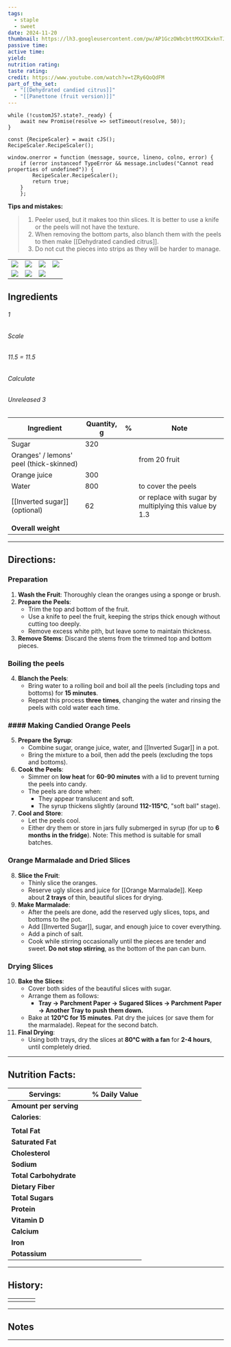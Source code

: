 ```yaml
---
tags:
  - staple
  - sweet
date: 2024-11-20
thumbnail: https://lh3.googleusercontent.com/pw/AP1GczOWbcbttMXXIKxknTJuZVzTjEEXc6-LjtPQo_VyoWi8S8Y-TT0uQOgKydxxJ4EEwoRSz23NAzBfmeo4YHIqw40JukJgYBe8ym5ZrSdUVviJ1uzussqtjL2RP0QaS-hZmoF2xhe8MjXJN4LtfATFlSNY=w659-h879-s-no-gm?authuser=0
passive time: 
active time: 
yield: 
nutrition rating: 
taste rating: 
credit: https://www.youtube.com/watch?v=tZRy6QoQdFM
part_of_the_set:
  - "[[Dehydrated candied citrus]]"
  - "[[Panettone (fruit version)]]"
---
```

```dataviewjs
while (!customJS?.state?._ready) { 
	await new Promise(resolve => setTimeout(resolve, 50)); 
} 

const {RecipeScaler} = await cJS();
RecipeScaler.RecipeScaler();

window.onerror = function (message, source, lineno, colno, error) {
	if (error instanceof TypeError && message.includes("Cannot read properties of undefined")) {
		RecipeScaler.RecipeScaler();
		return true;
	}
    };
```
**Tips and mistakes:**
> 1. Peeler used, but it makes too thin slices. It is better to use a knife or the peels will not have the texture.
> 2. When removing the bottom parts, also blanch them with the peels to then make [[Dehydrated candied citrus]].
> 3. Do not cut the pieces into strips as they will be harder to manage.

|                                                                                                                                                                                                                                      |                                                                                                                                                                                                                                      |                                                                                                                                                                                                                                      |                                                                                                                                                                                                                                      |
| ------------------------------------------------------------------------------------------------------------------------------------------------------------------------------------------------------------------------------------ | ------------------------------------------------------------------------------------------------------------------------------------------------------------------------------------------------------------------------------------ | ------------------------------------------------------------------------------------------------------------------------------------------------------------------------------------------------------------------------------------ | ------------------------------------------------------------------------------------------------------------------------------------------------------------------------------------------------------------------------------------ |
| ![](https://lh3.googleusercontent.com/pw/AP1GczPwj13w3bRKEijFfMxIuBoaS9wZIqcWTdtYWfmn1mn6iCRidHkaipEYWjFUdMyQQHW6lzrU6SowUvNQ4FwE1PAA4f5_BxDwtExVzjiQ8AOCUr9CUw1yr0fYYR8Foo6NZI3tgNIaO99tScdvd2WplSm3=w1045-h879-s-no-gm?authuser=0) | ![](https://lh3.googleusercontent.com/pw/AP1GczNPqGTrgYFegQW-Edt5ZQQqtHZkDtjhBxpg8G71fGCEg6eRlk-JPv3f5WKkdEM2Xm5-hCQ92BGSAidvCX8xZjoN5O1BpPZ51TZZtIoVusez7lXQX5t3MxyUM3g5DfwcKYB3hMyB9L4uuXFwlKlL4gX2=w1171-h879-s-no-gm?authuser=0) | ![](https://lh3.googleusercontent.com/pw/AP1GczOYQ3wWvUiA9DNs86ozViU2htcjAihPpL5h_-JcUzSW0nCUcHFkQYwCIk1eKmakhz73-J47VZuoFP5YZRKxcltjq-0ATKF0nmh_0QgbwR_Dm_KGn16H9xGD2-R4khnBEBCNHJfkg4376Vsd1i_0gp1F=w1171-h879-s-no-gm?authuser=0) | ![](https://lh3.googleusercontent.com/pw/AP1GczOfNDMiBr0Z7BgD72VpK1b9UhwOoNf2z34OOWkpt8jOieVqCZ_Lna7cFmmqADNjO6B3Fu9xuRufiMiNU0vB9e287yuITYEhJ1-qPdxKgCJwFhMj7lomg4fQ_72m3y8MqiXTKKxZ5hHilnrIZzihogGo=w1171-h879-s-no-gm?authuser=0) |
| ![](https://lh3.googleusercontent.com/pw/AP1GczNGjwQX_VBtfZfjLT521mdu-I_eYApbpoe37FMs3N2pL9uiPwhdHZFlaSU1PLEI1REsn0gpsfqyqKP2ccBfYwJ47_itstYgTXLohxT6DkCdOn1pA6prgNz_Hxsbgs8pwUgUoAyxIMbjryN0s6rM4EXT=w1171-h879-s-no-gm?authuser=0) | ![](https://lh3.googleusercontent.com/pw/AP1GczPSuUve2frlq-Aq96X5ms5L075heOoG3QxL5jvK3DRw2j8qdEE-JHo88yhPrLZyglw10mCpoc7a20gA7yYD1WEkU5Asq5fsKaakMM5C44_ELnvXC8HOMJkV6OqrnwtkR2KxagB_RplnK9BiMR7yqEUd=w1171-h879-s-no-gm?authuser=0) | ![](https://lh3.googleusercontent.com/pw/AP1GczOWbcbttMXXIKxknTJuZVzTjEEXc6-LjtPQo_VyoWi8S8Y-TT0uQOgKydxxJ4EEwoRSz23NAzBfmeo4YHIqw40JukJgYBe8ym5ZrSdUVviJ1uzussqtjL2RP0QaS-hZmoF2xhe8MjXJN4LtfATFlSNY=w659-h879-s-no-gm?authuser=0)  |                                                                                                                                                                                                                                      |


## Ingredients

###### 1
###### Scale
###### 11.5 = 11.5
###### Calculate
###### Unreleased 3

| Ingredient                              | Quantity, g | %   | Note                                                   |
| --------------------------------------- | ----------- | --- | ------------------------------------------------------ |
| Sugar                                   | 320         |     |                                                        |
| Oranges' / lemons' peel (thick-skinned) |             |     | from 20 fruit                                          |
| Orange juice                            | 300         |     |                                                        |
| Water                                   | 800         |     | to cover the peels                                     |
| [[Inverted sugar]] (optional)           | 62          |     | or replace with sugar by multiplying this value by 1.3 |
|                                         |             |     |                                                        |
| **Overall weight**                      |             |     |                                                        |




---
## Directions:

### Preparation

1. **Wash the Fruit**: Thoroughly clean the oranges using a sponge or brush.
2. **Prepare the Peels**:
    - Trim the top and bottom of the fruit.
    - Use a knife to peel the fruit, keeping the strips thick enough without cutting too deeply.
    - Remove excess white pith, but leave some to maintain thickness.
3. **Remove Stems**: Discard the stems from the trimmed top and bottom pieces.

### Boiling the peels

4. **Blanch the Peels**:
    - Bring water to a rolling boil and boil all the peels (including tops and bottoms) for **15 minutes**.
    - Repeat this process **three times**, changing the water and rinsing the peels with cold water each time.

### #### **Making Candied Orange Peels**

5. **Prepare the Syrup**:
    - Combine sugar, orange juice, water, and [[Inverted Sugar]] in a pot.
    - Bring the mixture to a boil, then add the peels (excluding the tops and bottoms).
6. **Cook the Peels**:
    - Simmer on **low heat** for **60-90 minutes** with a lid to prevent turning the peels into candy.
    - The peels are done when:
        - They appear translucent and soft.
        - The syrup thickens slightly (around **112-115°C**, "soft ball" stage).
7. **Cool and Store**:
	  - Let the peels cool.
	- Either dry them or store in jars fully submerged in syrup (for up to **6 months in the fridge**). Note: This method is suitable for small batches.

###  **Orange Marmalade and Dried Slices**

8. **Slice the Fruit**:
    - Thinly slice the oranges.
    - Reserve ugly slices and juice for [[Orange Marmalade]]. Keep about **2 trays** of thin, beautiful slices for drying.
9. **Make Marmalade**:
    - After the peels are done, add the reserved ugly slices, tops, and bottoms to the pot.
    - Add [[Inverted Sugar]], sugar, and enough juice to cover everything.
    - Add a pinch of salt.
    - Cook while stirring occasionally until the pieces are tender and sweet. **Do not stop stirring**, as the bottom of the pan can burn.

### **Drying Slices**

10. **Bake the Slices**:
    - Cover both sides of the beautiful slices with sugar.
    - Arrange them as follows:
        - **Tray → Parchment Paper → Sugared Slices → Parchment Paper → Another Tray to push them down.**
    - Bake at **120°C for 15 minutes**. Pat dry the juices (or save them for the marmalade). Repeat for the second batch.
11. **Final Drying**:
    - Using both trays, dry the slices at **80°C with a fan** for **2-4 hours**, until completely dried.

---
## Nutrition Facts:

| **Servings:**          |       | % Daily Value |
| ---------------------- | ----- | ------------- |
| **Amount per serving** |       |               |
| **Calories**:          |       |               |
|                        |       |               |
| **Total Fat**          |       |               |
| **Saturated Fat**      |       |               |
| **Cholesterol**        |       |               |
| **Sodium**             |       |               |
| **Total Carbohydrate** |       |               |
| **Dietary Fiber**      |       |               |
| **Total Sugars**       |       |               |
| **Protein**            |       |               |
| **Vitamin D**          |       |               |
| **Calcium**            |       |               |
| **Iron**               |       |               |
| **Potassium**          |       |               |

---
## History:

|     |                   |                   |                   |
| --- | ----------------- | ----------------- | ----------------- |
|     |                   |                   |                   |


---
## Notes


>

---




